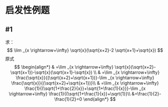 # 启发性例题

## #1

求：
$$
\lim _{x \rightarrow+\infty} \sqrt{x}(\sqrt{x+2}-2 \sqrt{x+1}+\sqrt{x})
$$
原式
$$
\begin{align*}
 & =\lim _{x \rightarrow+\infty} \sqrt{x}(\sqrt{x+2}-\sqrt{x+1})-\sqrt{x}(\sqrt{x+1}-\sqrt{x})
\\ & =\lim _{x \rightarrow+\infty} \frac{\sqrt{x}}{(\sqrt{x+2}+\sqrt{x+1})}-\lim _{x \rightarrow+\infty} \frac{\sqrt{x}}{(\sqrt{x+2}+\sqrt{x+1})}\\
& =\lim _{x \rightarrow+\infty} \frac{1}{(\sqrt{1+\frac{2}{x}}+\sqrt{1+\frac{1}{x}}}-\lim _{x \rightarrow+\infty} \frac{1}{(\sqrt{1+\frac{1}{x}}+\sqrt{1}}\\
&=\frac{1}{2}-\frac{1}{2}=0
\end{align*}
$$
